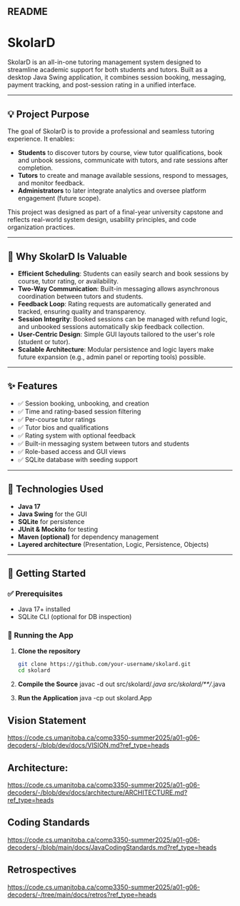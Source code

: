 ## README

# SkolarD

SkolarD is an all-in-one tutoring management system designed to streamline academic support for both students and tutors. Built as a desktop Java Swing application, it combines session booking, messaging, payment tracking, and post-session rating in a unified interface.

---

## 💡 Project Purpose

The goal of SkolarD is to provide a professional and seamless tutoring experience. It enables:

- **Students** to discover tutors by course, view tutor qualifications, book and unbook sessions, communicate with tutors, and rate sessions after completion.
- **Tutors** to create and manage available sessions, respond to messages, and monitor feedback.
- **Administrators** to later integrate analytics and oversee platform engagement (future scope).

This project was designed as part of a final-year university capstone and reflects real-world system design, usability principles, and code organization practices.

---

## 💎 Why SkolarD Is Valuable

- **Efficient Scheduling**: Students can easily search and book sessions by course, tutor rating, or availability.
- **Two-Way Communication**: Built-in messaging allows asynchronous coordination between tutors and students.
- **Feedback Loop**: Rating requests are automatically generated and tracked, ensuring quality and transparency.
- **Session Integrity**: Booked sessions can be managed with refund logic, and unbooked sessions automatically skip feedback collection.
- **User-Centric Design**: Simple GUI layouts tailored to the user's role (student or tutor).
- **Scalable Architecture**: Modular persistence and logic layers make future expansion (e.g., admin panel or reporting tools) possible.

---

## ✨ Features

- ✅ Session booking, unbooking, and creation
- ✅ Time and rating-based session filtering
- ✅ Per-course tutor ratings
- ✅ Tutor bios and qualifications
- ✅ Rating system with optional feedback
- ✅ Built-in messaging system between tutors and students
- ✅ Role-based access and GUI views
- ✅ SQLite database with seeding support

---

## 🧪 Technologies Used

- **Java 17**
- **Java Swing** for the GUI
- **SQLite** for persistence
- **JUnit & Mockito** for testing
- **Maven (optional)** for dependency management
- **Layered architecture** (Presentation, Logic, Persistence, Objects)

---

## 🚀 Getting Started

### ✅ Prerequisites
- Java 17+ installed
- SQLite CLI (optional for DB inspection)

### 🔧 Running the App

1. **Clone the repository**
   ```bash
   git clone https://github.com/your-username/skolard.git
   cd skolard

2. **Compile the Source**
    javac -d out src/skolard/*.java src/skolard/**/*.java

3. **Run the Application**
    java -cp out skolard.App

## Vision Statement
https://code.cs.umanitoba.ca/comp3350-summer2025/a01-g06-decoders/-/blob/dev/docs/VISION.md?ref_type=heads

## Architecture: 
https://code.cs.umanitoba.ca/comp3350-summer2025/a01-g06-decoders/-/blob/dev/docs/architecture/ARCHITECTURE.md?ref_type=heads

## Coding Standards
https://code.cs.umanitoba.ca/comp3350-summer2025/a01-g06-decoders/-/blob/main/docs/JavaCodingStandards.md?ref_type=heads

## Retrospectives
https://code.cs.umanitoba.ca/comp3350-summer2025/a01-g06-decoders/-/tree/main/docs/retros?ref_type=heads


